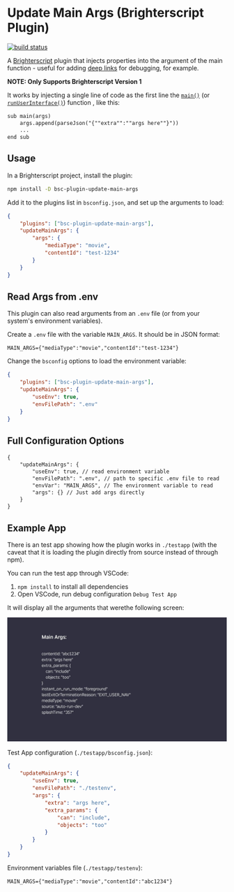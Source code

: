 # Update Main Args (Brighterscript Plugin)

[![build status](https://img.shields.io/github/actions/workflow/status/markwpearce/bsc-plugin-update-main-args/build.yml?branch=main&logo=github)](https://github.com/markwpearce/bsc-plugin-update-main-args/actions?query=branch%3Amaster+workflow%3Abuild)

<!--
[![coverage status](https://img.shields.io/coveralls/github/markwpearce/bsc-plugin-update-main-args?logo=coveralls)](https://coveralls.io/github/markwpearce/bsc-plugin-update-main-args?branch=main)
-->

A [Brighterscript](https://github.com/rokucommunity/brighterscript) plugin that injects properties into the argument of the main function - useful for adding [deep links](https://developer.roku.com/en-ca/docs/developer-program/discovery/implementing-deep-linking.md) for debugging, for example.

**NOTE: Only Supports Brighterscript Version 1**

It works by injecting a single line of code as the first line the [`main()`](https://developer.roku.com/en-ca/docs/developer-program/getting-started/architecture/dev-environment.md#sub-main) (or [`runUserInterface()`](https://developer.roku.com/en-ca/docs/developer-program/getting-started/architecture/dev-environment.md#sub-runuserinterface)) function , like this:

```brs
sub main(args)
    args.append(parseJson("{""extra"":""args here""}"))
    ...
end sub
```

## Usage

In a Brighterscript project, install the plugin:

```sh
npm install -D bsc-plugin-update-main-args
```

Add it to the plugins list in `bsconfig.json`, and set up the arguments to load:

```json
{
    "plugins": ["bsc-plugin-update-main-args"],
    "updateMainArgs": {
        "args": {
            "mediaType": "movie",
            "contentId": "test-1234"
        }
    }
}
```

## Read Args from .env

This plugin can also read arguments from an `.env` file (or from your system's environment variables).

Create a `.env` file with the variable `MAIN_ARGS`. It should be in JSON format:

```env
MAIN_ARGS={"mediaType":"movie","contentId":"test-1234"}
```

Change the `bsconfig` options to load the environment variable:

```json
{
    "plugins": ["bsc-plugin-update-main-args"],
    "updateMainArgs": {
        "useEnv": true,
        "envFilePath": ".env"
    }
}
```

## Full Configuration Options

```jsonc
{
    "updateMainArgs": {
        "useEnv": true, // read environment variable
        "envFilePath": ".env", // path to specific .env file to read
        "envVar": "MAIN_ARGS", // The environment variable to read
        "args": {} // Just add args directly
    }
}
```

## Example App

There is an test app showing how the plugin works in `./testapp` (with the caveat that it is loading the plugin directly from source instead of through npm).

You can run the test app through VSCode:

1. `npm install` to install all dependencies
2. Open VSCode, run debug configuration `Debug Test App`

It will display all the arguments that werethe following screen:

![Test App Screenshot](./images/update-main-args.jpg)

Test App configuration (`./testapp/bsconfig.json`):

```json
{
    "updateMainArgs": {
        "useEnv": true,
        "envFilePath": "./testenv",
        "args": {
            "extra": "args here",
            "extra_params": {
                "can": "include",
                "objects": "too"
            }
        }
    }
}
```

Environment variables file (`./testapp/testenv`):

```env
MAIN_ARGS={"mediaType":"movie","contentId":"abc1234"}
```
